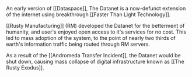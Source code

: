 An early version of [[Dataspace]], The Datanet is a now-defunct extension of the internet using breakthrough [[Faster Than Light Technology]]. 

[[Rusty Manufacturing]] (RM) developed the Datanet for the betterment of humanity, and user's enjoyed open access to it's services for no cost. This led to mass adoption of the system, to the point of nearly two thirds of earth's information traffic being routed through RM servers.

As a result of the [[Andromeda Transfer Incident]], the Datanet would be shut down, causing mass collapse of digital infrastructure known as [[The Rusty Exodus]].